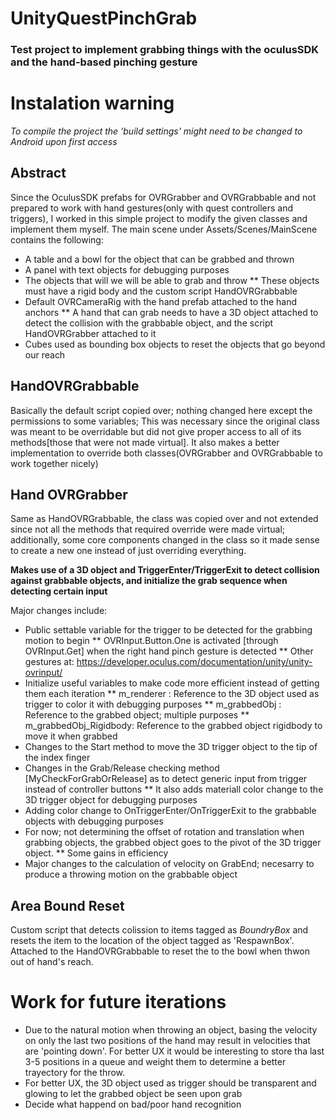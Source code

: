 # UnityQuestPinchGrab
### Test project to implement grabbing things with the oculusSDK and the hand-based pinching gesture

# Instalation warning
*To compile the project the 'build settings' might need to be changed to Android upon first access*


## Abstract
Since the OculusSDK prefabs for OVRGrabber and OVRGrabbable and not prepared to work with hand gestures(only with quest controllers and triggers), I worked in this simple project to modify the given classes and implement them myself.
The main scene under Assets/Scenes/MainScene contains the following:
 * A table and a bowl for the object that can be grabbed and thrown
 * A panel with text objects for debugging purposes
 * The objects that will we will be able to grab and throw
 ** These objects must have a rigid body and the custom script HandOVRGrabbable
 * Default OVRCameraRig with the hand prefab attached to the hand anchors
 ** A hand that can grab needs to have a 3D object attached to detect the collision with the grabbable object, and the script HandOVRGrabber attached to it
 * Cubes used as bounding box objects to reset the objects that go beyond our reach

## HandOVRGrabbable
Basically the default script copied over; nothing changed here except the permissions to some variables; This was necessary since the original class was meant to be overridable but did not give proper access to all of its methods[those that were not made virtual].
It also makes a better implementation to override both classes(OVRGrabber and OVRGrabbable to work together nicely)

## Hand OVRGrabber
Same as HandOVRGrabbable, the class was copied over and not extended since not all the methods that required override were made virtual; additionally, some core components changed in the class so it made sense to create a new one instead of just overriding everything.

**Makes use of a 3D object and TriggerEnter/TriggerExit to detect collision against grabbable objects, and initialize the grab sequence when detecting certain input**

Major changes include:
* Public settable variable for the trigger to be detected for the grabbing motion to begin
** OVRInput.Button.One is activated [through OVRInput.Get] when the right hand pinch gesture is detected
** Other gestures at: https://developer.oculus.com/documentation/unity/unity-ovrinput/
* Initialize useful variables to make code more efficient instead of getting them each iteration
** m_renderer : Reference to the 3D object used as trigger to color it with debugging purposes
** m_grabbedObj : Reference to the grabbed object; multiple purposes
** m_grabbedObj_Rigidbody: Reference to the grabbed object rigidbody to move it when grabbed
* Changes to the Start method to move the 3D trigger object to the tip of the index finger
* Changes in the Grab/Release checking method [MyCheckForGrabOrRelease] as to detect generic input from trigger instead of controller buttons
** It also adds materiall color change to the 3D trigger object for debugging purposes
* Adding color change to OnTriggerEnter/OnTriggerExit to the grabbable objects with debugging purposes
* For now; not determining the offset of rotation and translation when grabbing objects, the grabbed object goes to the pivot of the 3D trigger object.
** Some gains in efficiency
* Major changes to the calculation of velocity on GrabEnd; necesarry to produce a throwing motion on the grabbable object


## Area Bound Reset

Custom script that detects colission to items tagged as *BoundryBox* and resets the item to the location of the object tagged as 'RespawnBox'. Attached to the HandOVRGrabbable to reset the to the bowl when thwon out of hand's reach.

# Work for future iterations

* Due to the natural motion when throwing an object, basing the velocity on only the last two positions of the hand may result in velocities that are 'pointing down'. For better UX it would be interesting to store tha last 3-5 positions in a queue and weight them to determine a better trayectory for the throw.
* For better UX, the 3D object used as trigger should be transparent and glowing to let the grabbed object be seen upon grab
* Decide what happend on bad/poor hand recognition
